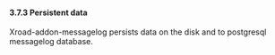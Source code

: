 #### 3.7.3 Persistent data

Xroad-addon-messagelog persists data on the disk and to postgresql messagelog database.